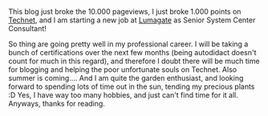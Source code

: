 ﻿This blog just broke the 10.000 pageviews, I just broke 1.000 points on
[Technet](https://social.technet.microsoft.com/profile/anders%20sp%C3%A6lling/),
and I am starting a new job at [Lumagate](http://www.lumagate.com/) as
Senior System Center Consultant!

So thing are going pretty well in my professional career. I will be
taking a bunch of certifications over the next few months (being
autodidact doesn\'t count for much in this regard), and therefore I
doubt there will be much time for blogging and helping the poor
unfortunate souls on Technet.
Also summer is coming\.... And I am quite the garden enthusiast, and
looking forward to spending lots of time out in the sun, tending my
precious plants :D Yes, I have way too many hobbies, and just can\'t
find time for it all.
Anyways, thanks for reading.
```
```
